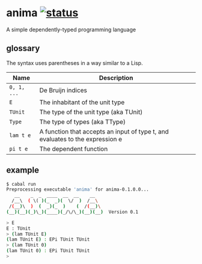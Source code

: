 anima [![status](https://secure.travis-ci.org/forestbelton/anima.png)](http://travis-ci.org/forestbelton/anima)
===

A simple dependently-typed programming language

glossary
--------

The syntax uses parentheses in a way similar to a Lisp.

| Name        | Description                                                                   |
| ----------- | ----------------------------------------------------------------------------- |
| `0, 1, ...` | De Bruijn indices                                                             |
| `E`         | The inhabitant of the unit type                                               |
| `TUnit`     | The type of the unit type (aka TUnit)                                         |
| `Type`      | The type of types (aka TType)                                                 |
| `lam t e`   | A function that accepts an input of type t, and evaluates to the expression e |
| `pi t e`    | The dependent function                                                        |

example
-------

```bash
$ cabal run
Preprocessing executable 'anima' for anima-0.1.0.0...
   __    _  _  ____  __  __    __
  /__\  ( \( )(_  _)(  \/  )  /__\
 /(__)\  )  (  _)(_  )    (  /(__)\
(__)(__)(_)\_)(____)(_/\/\_)(__)(__)  Version 0.1

> E
E : TUnit
> (lam TUnit E)
(lam TUnit E) : EPi TUnit TUnit
> (lam TUnit 0)
(lam TUnit 0) : EPi TUnit TUnit
>
```